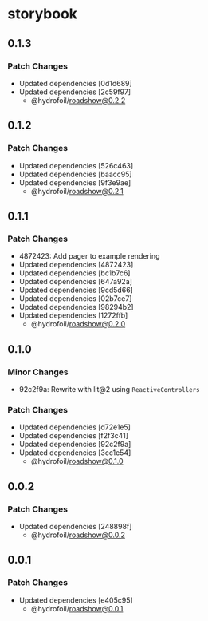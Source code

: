 # storybook

## 0.1.3

### Patch Changes

- Updated dependencies [0d1d689]
- Updated dependencies [2c59f97]
  - @hydrofoil/roadshow@0.2.2

## 0.1.2

### Patch Changes

- Updated dependencies [526c463]
- Updated dependencies [baacc95]
- Updated dependencies [9f3e9ae]
  - @hydrofoil/roadshow@0.2.1

## 0.1.1

### Patch Changes

- 4872423: Add pager to example rendering
- Updated dependencies [4872423]
- Updated dependencies [bc1b7c6]
- Updated dependencies [647a92a]
- Updated dependencies [9cd5d66]
- Updated dependencies [02b7ce7]
- Updated dependencies [98294b2]
- Updated dependencies [1272ffb]
  - @hydrofoil/roadshow@0.2.0

## 0.1.0

### Minor Changes

- 92c2f9a: Rewrite with lit@2 using `ReactiveControllers`

### Patch Changes

- Updated dependencies [d72e1e5]
- Updated dependencies [f2f3c41]
- Updated dependencies [92c2f9a]
- Updated dependencies [3cc1e54]
  - @hydrofoil/roadshow@0.1.0

## 0.0.2

### Patch Changes

- Updated dependencies [248898f]
  - @hydrofoil/roadshow@0.0.2

## 0.0.1

### Patch Changes

- Updated dependencies [e405c95]
  - @hydrofoil/roadshow@0.0.1

